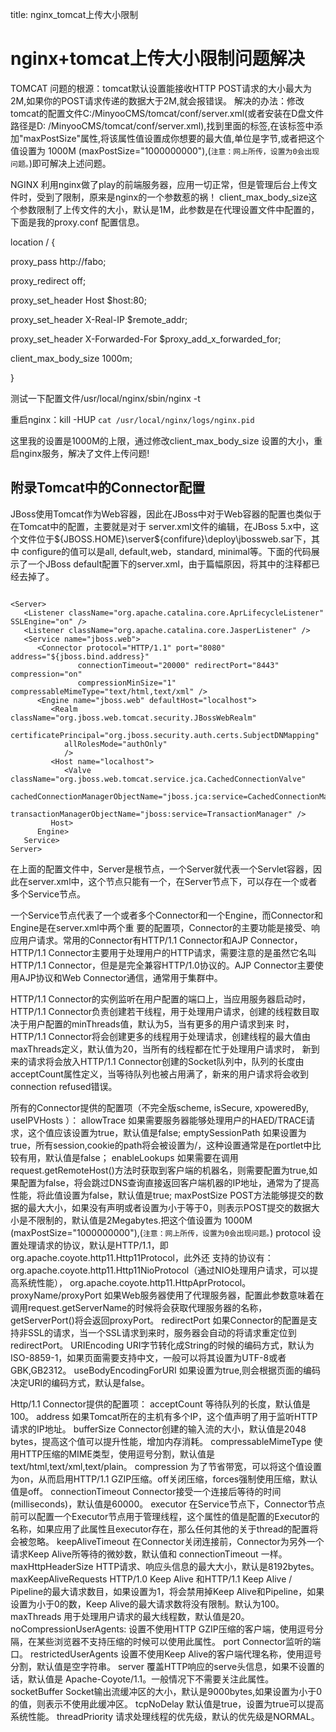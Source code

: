 title: nginx_tomcat上传大小限制 

#  nginx+tomcat上传大小限制问题解决 
TOMCAT
问题的根源：tomcat默认设置能接收HTTP POST请求的大小最大为2M,如果你的POST请求传递的数据大于2M,就会报错误。
解决的办法：修改tomcat的配置文件C:/MinyooCMS/tomcat/conf/server.xml(或者安装在D盘文件路径是D: /MinyooCMS/tomcat/conf/server.xml),找到里面的<Connector>标签,在该标签中添加"maxPostSize"属性,将该属性值设置成你想要的最大值,单位是字节,或者把这个值设置为 1000M (maxPostSize="1000000000"),(` 注意：网上所传，设置为0会出现问题。 `)即可解决上述问题。


NGINX
利用nginx做了play的前端服务器，应用一切正常，但是管理后台上传文件时，受到了限制，原来是nginx的一个参数惹的祸！ client_max_body_size这个参数限制了上传文件的大小，默认是1M，此参数是在代理设置文件中配置的， 下面是我的proxy.conf 配置信息。  

location / {

proxy_pass        http://fabo;

proxy_redirect          off;

proxy_set_header   Host             $host:80;

proxy_set_header   X-Real-IP        $remote_addr;

proxy_set_header   X-Forwarded-For  $proxy_add_x_forwarded_for;

client_max_body_size    1000m;

}

测试一下配置文件/usr/local/nginx/sbin/nginx -t 

重启nginx：kill -HUP `cat /usr/local/nginx/logs/nginx.pid` 

这里我的设置是1000M的上限，通过修改client_max_body_size 设置的大小，重启nginx服务，解决了文件上传问题!

##  附录Tomcat中的Connector配置  
JBoss使用Tomcat作为Web容器，因此在JBoss中对于Web容器的配置也类似于在Tomcat中的配置，主要就是对于 server.xml文件的编辑，在JBoss 5.x中，这个文件位于${JBOSS.HOME}\server\${confifure}\deploy\jbossweb.sar下，其中 configure的值可以是all, default,web，standard, minimal等。下面的代码展示了一个JBoss default配置下的server.xml，由于篇幅原因，将其中的注释都已经去掉了。
```

<Server>  
   <Listener className="org.apache.catalina.core.AprLifecycleListener" SSLEngine="on" />  
   <Listener className="org.apache.catalina.core.JasperListener" />  
   <Service name="jboss.web">  
      <Connector protocol="HTTP/1.1" port="8080" address="${jboss.bind.address}"   
               connectionTimeout="20000" redirectPort="8443" compression="on"   
               compressionMinSize="1" compressableMimeType="text/html,text/xml" />  
      <Engine name="jboss.web" defaultHost="localhost">  
         <Realm className="org.jboss.web.tomcat.security.JBossWebRealm"  
            certificatePrincipal="org.jboss.security.auth.certs.SubjectDNMapping"  
            allRolesMode="authOnly"  
            />  
         <Host name="localhost">   
            <Valve className="org.jboss.web.tomcat.service.jca.CachedConnectionValve"  
            cachedConnectionManagerObjectName="jboss.jca:service=CachedConnectionManager"  
            transactionManagerObjectName="jboss:service=TransactionManager" />  
         Host>  
      Engine>  
   Service>  
Server> 

``` 
在上面的配置文件中，Server是根节点，一个Server就代表一个Servlet容器，因此在server.xml中，这个节点只能有一个，在Server节点下，可以存在一个或者多个Service节点。
 
 一个Service节点代表了一个或者多个Connector和一个Engine，而Connector和Engine是在server.xml中两个重 要的配置项，Connector的主要功能是接受、响应用户请求。常用的Connector有HTTP/1.1 Connector和AJP Connector，HTTP/1.1 Connector主要用于处理用户的HTTP请求，需要注意的是虽然它名叫HTTP/1.1 Connector，但是是完全兼容HTTP/1.0协议的。AJP Connector主要使用AJP协议和Web Connector通信，通常用于集群中。
 
 HTTP/1.1 Connector的实例监听在用户配置的端口上，当应用服务器启动时，HTTP/1.1 Connector负责创建若干线程，用于处理用户请求，创建的线程数目取决于用户配置的minThreads值，默认为5，当有更多的用户请求到来 时，HTTP/1.1 Connector将会创建更多的线程用于处理请求，创建线程的最大值由maxThreads定义，默认值为20，当所有的线程都在忙于处理用户请求时， 新到来的请求将会放入HTTP/1.1 Connector创建的Socket队列中，队列的长度由acceptCount属性定义，当等待队列也被占用满了，新来的用户请求将会收到connection refused错误。
 
 所有的Connector提供的配置项（不完全版scheme, isSecure, xpoweredBy, useIPVHosts ）：
allowTrace 如果需要服务器能够处理用户的HAED/TRACE请求，这个值应该设置为true，默认值是false;
emptySessionPath 如果设置为true，所有session,cookie的path将会被设置为/，这种设置通常是在portlet中比较有用，默认值是false；
enableLookups 如果需要在调用request.getRemoteHost()方法时获取到客户端的机器名，则需要配置为true,如果配置为false，将会跳过DNS查询直接返回客户端机器的IP地址，通常为了提高性能，将此值设置为false，默认值是true;
maxPostSize POST方法能够提交的数据的最大大小，如果没有声明或者设置为小于等于0，则表示POST提交的数据大小是不限制的，默认值是2Megabytes.把这个值设置为 1000M (maxPostSize="1000000000"),(` 注意：网上所传，设置为0会出现问题。 `)
protocol 设置处理请求的协议，默认是HTTP/1.1，即org.apache.coyote.http11.Http11Protocol，此外还 支持的协议有：org.apache.coyote.http11.Http11NioProtocol（通过NIO处理用户请求，可以提高系统性能）， org.apache.coyote.http11.HttpAprProtocol。
proxyName/proxyPort 如果Web服务器使用了代理服务器，配置此参数意味着在调用request.getServerName的时候将会获取代理服务器的名称，getServerPort()将会返回proxyPort。
redirectPort 如果Connector的配置是支持非SSL的请求，当一个SSL请求到来时，服务器会自动的将请求重定位到redirectPort。
URIEncoding URI字节转化成String的时候的编码方式，默认为ISO-8859-1，如果页面需要支持中文，一般可以将其设置为UTF-8或者GBK,GB2312。
useBodyEncodingForURI 如果设置为true,则会根据页面的编码决定URI的编码方式，默认是false。

Http/1.1 Connector提供的配置项：
acceptCount 等待队列的长度，默认值是100。
address 如果Tomcat所在的主机有多个IP，这个值声明了用于监听HTTP请求的IP地址。
bufferSize Connector创建的输入流的大小，默认值是2048 bytes，提高这个值可以提升性能，增加内存消耗。
compressableMimeType 使用HTTP压缩的MIME类型，使用逗号分割，默认值是 text/html,text/xml,text/plain。
compression 为了节省带宽，可以将这个值设置为on，从而启用HTTP/1.1 GZIP压缩。off关闭压缩，forces强制使用压缩，默认值是off。
connectionTimeout Connector接受一个连接后等待的时间(milliseconds)，默认值是60000。
executor 在Service节点下，Connector节点前可以配置一个Executor节点用于管理线程，这个属性的值是配置的Executor的名称，如果应用了此属性且executor存在，那么任何其他的关于thread的配置将会被忽略。
keepAliveTimeout 在Connector关闭连接前，Connector为另外一个请求Keep Alive所等待的微妙数，默认值和 connectionTimeout 一样。
maxHttpHeaderSize HTTP请求、响应头信息的最大大小，默认是8192bytes。
maxKeepAliveRequests HTTP/1.0 Keep Alive 和HTTP/1.1 Keep Alive / Pipeline的最大请求数目，如果设置为1，将会禁用掉Keep Alive和Pipeline，如果设置为小于0的数，Keep Alive的最大请求数将没有限制。默认为100。
maxThreads 用于处理用户请求的最大线程数，默认值是20。
noCompressionUserAgents: 设置不使用HTTP GZIP压缩的客户端，使用逗号分隔，在某些浏览器不支持压缩的时候可以使用此属性。
port Connector监听的端口。
restrictedUserAgents 设置不使用Keep Alive的客户端代理名称，使用逗号分割，默认值是空字符串。
server 覆盖HTTP响应的serve头信息，如果不设置的话，默认值是 Apache-Coyote/1.1。一般情况下不需要关注此属性。
socketBuffer Socket输出流缓冲区的大小，默认是9000bytes,如果设置为小于0的值，则表示不使用此缓冲区。
tcpNoDelay 默认值是true，设置为true可以提高系统性能。
threadPriority 请求处理线程的优先级，默认的优先级是NORMAL。